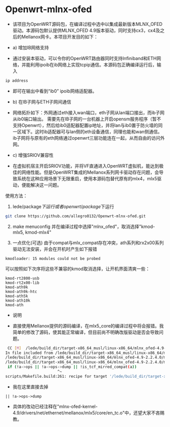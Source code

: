 # Openwrt-mlnx-ofed

* 该项目为OpenWRT源码包，在编译过程中选中以集成最新版本MLNX_OFED驱动。本源码包默认提供MLNX_OFED 4.9版本驱动，同时支持cx3，cx4及之后的Mellanox网卡。本项目开发目的如下：

* a) 增加IB网络支持
- 通过安装本驱动，可以令你的OpenWRT路由器同时支持Infiniband和ETH网络，并能利用ipoib在ib网络上实现tcpip通信。本源码包正确编译运行后，输入
```bash
ip address
```
- 即可在输出中看到“ib0” ipoib网络适配器。
* b) 在IB子网与ETH子网间通信
- 网络拓扑如下：外网通过eth接入wan端口，eth子网从lan端口接出，而ib子网从ib0端口输出。
需要先在IB子网的一台机器上开启opensm服务程序（暂不支持Openwrt），然后给ib0适配器配置ip地址，并将lan与ib0置于防火墙的同一区域下。这时ib适配器可与lan侧的eth设备通信，同理也能和wan侧通信。ib子网将与原有的eth网络通过openwrt三层功能连在一起，从而自由的访问外网。
* c) 增强SRIOV兼容性
- 在虚拟机宿主开启SRIOV功能，并将VF直通进入OpenWRT虚拟机，能达到极佳的网络性能。但是OpenWRT集成的Mellanox系列网卡驱动存在问题，会导致系统在这种应用场景下无限重启，使用本源码包替代原有的mlx4，mlx5驱动，便能解决这一问题。

使用方法：

 1. lede/package$下运行 或者openwrt/package$下运行


```bash
git clone https://github.com/allegro0132/Openwrt-mlnx-ofed.git
```

 2. make menuconfig 并在编译过程中选择"mlnx_ofed"，取消选择"kmod-mlx5, kmod-mlx4" 

 3. 一点优化(可选)
  由于compat与mlx_compat存在冲突，ath系列和rx2x00系列驱动无法安装，并会在开机时产生如下报错
 ```
 kmodloader: 15 modules could not be probed
 ```
 可以按照如下次序将这些不兼容的kmod取消选择，让开机界面清爽一些：
```
kmod-rt2800-usb
kmod-rt2x00-lib
kmod-ath9k
kmod-ath9k-htc
kmod-ath5k
kmod-ath10k
kmod-ath
```


 * 说明
 - 直接使用Mellanox提供的源码编译，在mlx5_core的编译过程中将会报错。我简单的修改了源码，使其能正常编译，但目前尚不明确改版驱动是否会导致问题。
 ```bash
  CC [M]  /lede/build_dir/target-x86_64_musl/linux-x86_64/mlnx_ofed-4.9-2.2.4.0/mlnx-ofed-kernel-4.9/drivers/net/ethernet/mellanox/mlx5/core/en_tc.o
In file included from /lede/build_dir/target-x86_64_musl/linux-x86_64/mlnx_ofed-4.9-2.2.4.0/mlnx-ofed-kernel-4.9/drivers/net/ethernet/mellanox/mlx5/core/en_tc.c:50:
/lede/build_dir/target-x86_64_musl/linux-x86_64/mlnx_ofed-4.9-2.2.4.0/mlnx-ofed-kernel-4.9/include/net/tc_act/tc_mirred.h: In function 'to_mirred_compat':
/lede/build_dir/target-x86_64_musl/linux-x86_64/mlnx_ofed-4.9-2.2.4.0/mlnx-ofed-kernel-4.9/include/net/tc_act/tc_mirred.h:51:24: error: dereferencing pointer to incomplete type 'const struct tc_action_ops'
  if (!a->ops || !a->ops->dump || !is_tcf_mirred_compat(a))
                        ^~
scripts/Makefile.build:261: recipe for target '/lede/build_dir/target-x86_64_musl/linux-x86_64/mlnx_ofed-4.9-2.2.4.0/mlnx-ofed-kernel-4.9/drivers/net/ethernet/mellanox/mlx5/core/en_tc.o' failed
```
- 我在这里直接去掉
```
|| !a->ops->dump
```
- 具体的改动已经注释在"mlnx-ofed-kernel-4.9/drivers/net/ethernet/mellanox/mlx5/core/en_tc.o"中，还望大家不吝赐教。
